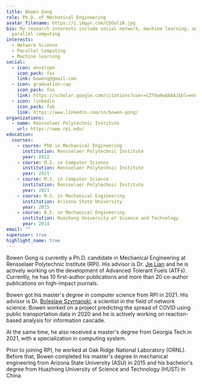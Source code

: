 ```yaml
---
title: Bowen Gong
role: Ph.D. of Mechanical Engineering
avatar_filename: https://i.imgur.com/C6OuliN.jpg
bio: My research interests include social network, machine learning, and
  parallel computing
interests:
  - Network Science
  - Parallel Computing
  - Machine learning
social:
  - icon: envelope
    icon_pack: fas
    link: boweng@gmail.com
  - icon: graduation-cap
    icon_pack: fas
    link: https://scholar.google.com/citations?user=CZf8w9wAAAAJ&hl=en&oi=ao
  - icon: linkedin
    icon_pack: fab
    link: https://www.linkedin.com/in/bowen-gong/
organizations:
  - name: Rensselaer Polytechnic Institute
    url: https://www.rpi.edu/
education:
  courses:
    - course: PhD in Mechanical Engineering
      institution: Rensselaer Polytechnic Institute
      year: 2022
    - course: M.S. in Computer Science
      institution: Rensselaer Polytechnic Institute
      year: 2021
    - course: M.S. in Computer Science
      institution: Rensselaer Polytechnic Institute
      year: 2021
    - course: M.S. in Mechanical Engineering
      institution: Arizona State University
      year: 2015
    - course: B.S. in Mechanical Engineering
      institution: Huazhong University of Science and Technology
      year: 2014
email: ""
superuser: true
highlight_name: true
---
```

Bowen Gong is currently a Ph.D. candidate in Mechanical Engineering at Rensselaer Polytechnic Institute (RPI). His advisor is Dr. [Jie Lian](http://homepages.rpi.edu/~lianj/about.html) and he is actively working on the development of Advanced Tolerant Fuels (ATFs). Currently, he has 10 first-author publications and more than 20 co-author publications on high-impact journals.

Bowen got his master's degree in computer science from RPI in 2021. His advisor is Dr. [Boleslaw Szymanski](http://cs.rpi.edu/~szymansk/), a scientist in the field of network science. Bowen worked on a project predicting the spread of COVID using public transportation data in 2020 and he is actively working on reaction-based analysis for information cascade.

At the same time, he also received a master's degree from Georgia Tech in 2021, with a specialization in computing system.

Prior to joining RPI, he worked at Oak Ridge National Laboratory (ORNL). Before that, Bowen completed his master's degree in mechanical engineering from Arizona State University (ASU) in 2015 and his bachelor's degree from Huazhong University of Science and Technology (HUST) in China.